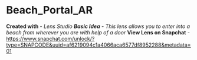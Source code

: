 # Beach_Portal_AR
**Created with** - *Lens Studio
**Basic Idea** - This lens allows you to enter into a beach from wherever you are with help of a door*
**View Lens on Snapchat** - https://www.snapchat.com/unlock/?type=SNAPCODE&uuid=af6219094c1a4066aca6577df8952288&metadata=01
